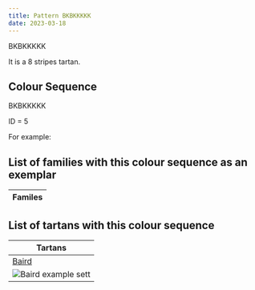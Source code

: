 ```yaml
---
title: Pattern BKBKKKKK
date: 2023-03-18
---
```

BKBKKKKK

It is a 8 stripes tartan.


## Colour Sequence
BKBKKKKK

ID = 5 

For example:


## List of families with this colour sequence as an exemplar

| Familes |
|---------------|


## List of tartans with this colour sequence

| Tartans |
|---------------|
| [Baird](/tartans/db/6/k4/db16/k16/g16/p2/g2/p/6)||
|![Baird example sett](/variants//db/6/k4/db16/k16/g16/p2/g2/p/6-db000064-g004c00-k000000-p5a3094/sett.png)|

